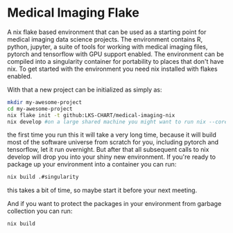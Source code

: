 # Medical Imaging Flake

A nix flake based environment that can be used as a starting point for medical imaging data science projects.
The environment contains R, python, jupyter, a suite of tools for working with medical imaging files, pytorch and tensorflow with
GPU support enabled. The environment can be compiled into a singularity container for portability to places that don't have nix.
To get started with the environment you need nix installed with flakes enabled.

With that a new project can be initialized as simply as:

```sh
mkdir my-awesome-project
cd my-awesome-project
nix flake init -t github:LKS-CHART/medical-imaging-nix
nix develop #on a large shared machine you might want to run nix --cores=<some number> develop
```

the first time you run this it will take a very long time, because it will build most of the software universe from
scratch for you, including pytorch and tensorflow, let it run overnight. But after that all subsequent calls
to nix develop will drop you into your shiny new environment. If you're ready to package up your environment into
a container you can run:

```sh
nix build .#singularity
```

this takes a bit of time, so maybe start it before your next meeting.

And if you want to protect the packages in your environment from garbage collection you can
run:

```sh
nix build
```
